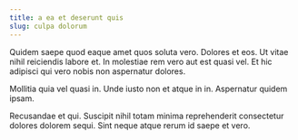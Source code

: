 ```yaml
---
title: a ea et deserunt quis
slug: culpa dolorum
---
```


Quidem saepe quod eaque amet quos soluta vero. Dolores et eos. Ut vitae nihil reiciendis labore et. In molestiae rem vero aut est quasi vel. Et hic adipisci qui vero nobis non aspernatur dolores.

Mollitia quia vel quasi in. Unde iusto non et atque in in. Aspernatur quidem ipsam.

Recusandae et qui. Suscipit nihil totam minima reprehenderit consectetur dolores dolorem sequi. Sint neque atque rerum id saepe et vero.
